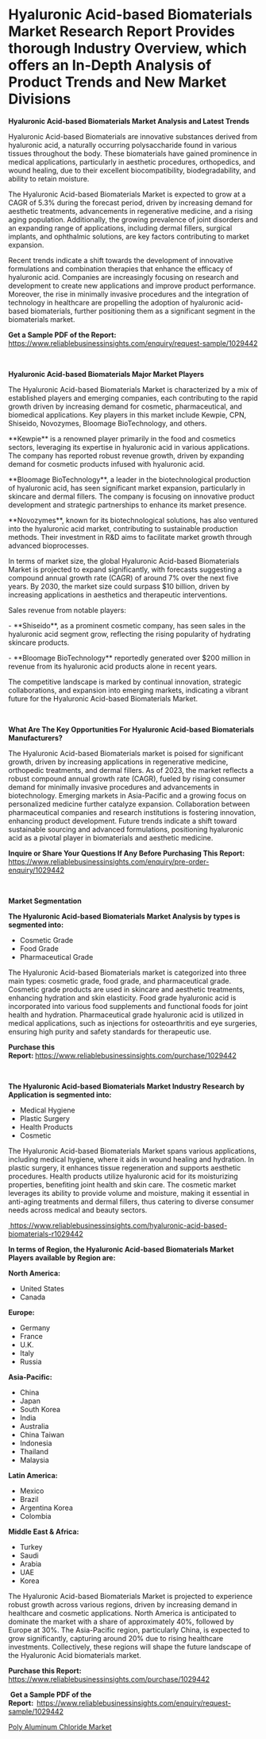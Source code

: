 <p><h1>Hyaluronic Acid-based Biomaterials Market Research Report Provides thorough Industry Overview, which offers an In-Depth Analysis of Product Trends and New Market Divisions</h1></p><p><strong>Hyaluronic Acid-based Biomaterials Market Analysis and Latest Trends</strong></p>
<p><p>Hyaluronic Acid-based Biomaterials are innovative substances derived from hyaluronic acid, a naturally occurring polysaccharide found in various tissues throughout the body. These biomaterials have gained prominence in medical applications, particularly in aesthetic procedures, orthopedics, and wound healing, due to their excellent biocompatibility, biodegradability, and ability to retain moisture.</p><p>The Hyaluronic Acid-based Biomaterials Market is expected to grow at a CAGR of 5.3% during the forecast period, driven by increasing demand for aesthetic treatments, advancements in regenerative medicine, and a rising aging population. Additionally, the growing prevalence of joint disorders and an expanding range of applications, including dermal fillers, surgical implants, and ophthalmic solutions, are key factors contributing to market expansion.</p><p>Recent trends indicate a shift towards the development of innovative formulations and combination therapies that enhance the efficacy of hyaluronic acid. Companies are increasingly focusing on research and development to create new applications and improve product performance. Moreover, the rise in minimally invasive procedures and the integration of technology in healthcare are propelling the adoption of hyaluronic acid-based biomaterials, further positioning them as a significant segment in the biomaterials market.</p></p>
<p><strong>Get a Sample PDF of the Report:&nbsp;</strong> <a href="https://www.reliablebusinessinsights.com/enquiry/request-sample/1029442?utm_campaign=2953&utm_medium=2&utm_source=Github&utm_content=ia&utm_term=21032025&utm_id=hyaluronic-acid-based-biomaterials">https://www.reliablebusinessinsights.com/enquiry/request-sample/1029442</a></p>
<p>&nbsp;</p>
<p><strong>Hyaluronic Acid-based Biomaterials Major Market Players</strong></p>
<p><p>The Hyaluronic Acid-based Biomaterials Market is characterized by a mix of established players and emerging companies, each contributing to the rapid growth driven by increasing demand for cosmetic, pharmaceutical, and biomedical applications. Key players in this market include Kewpie, CPN, Shiseido, Novozymes, Bloomage BioTechnology, and others.</p><p>**Kewpie** is a renowned player primarily in the food and cosmetics sectors, leveraging its expertise in hyaluronic acid in various applications. The company has reported robust revenue growth, driven by expanding demand for cosmetic products infused with hyaluronic acid.</p><p>**Bloomage BioTechnology**, a leader in the biotechnological production of hyaluronic acid, has seen significant market expansion, particularly in skincare and dermal fillers. The company is focusing on innovative product development and strategic partnerships to enhance its market presence.</p><p>**Novozymes**, known for its biotechnological solutions, has also ventured into the hyaluronic acid market, contributing to sustainable production methods. Their investment in R&D aims to facilitate market growth through advanced bioprocesses.</p><p>In terms of market size, the global Hyaluronic Acid-based Biomaterials Market is projected to expand significantly, with forecasts suggesting a compound annual growth rate (CAGR) of around 7% over the next five years. By 2030, the market size could surpass $10 billion, driven by increasing applications in aesthetics and therapeutic interventions.</p><p>Sales revenue from notable players:</p><p>- **Shiseido**, as a prominent cosmetic company, has seen sales in the hyaluronic acid segment grow, reflecting the rising popularity of hydrating skincare products.</p><p>- **Bloomage BioTechnology** reportedly generated over $200 million in revenue from its hyaluronic acid products alone in recent years.</p><p>The competitive landscape is marked by continual innovation, strategic collaborations, and expansion into emerging markets, indicating a vibrant future for the Hyaluronic Acid-based Biomaterials Market.</p></p>
<p>&nbsp;</p>
<p><strong>What Are The Key Opportunities For Hyaluronic Acid-based Biomaterials Manufacturers?</strong></p>
<p><p>The Hyaluronic Acid-based Biomaterials market is poised for significant growth, driven by increasing applications in regenerative medicine, orthopedic treatments, and dermal fillers. As of 2023, the market reflects a robust compound annual growth rate (CAGR), fueled by rising consumer demand for minimally invasive procedures and advancements in biotechnology. Emerging markets in Asia-Pacific and a growing focus on personalized medicine further catalyze expansion. Collaboration between pharmaceutical companies and research institutions is fostering innovation, enhancing product development. Future trends indicate a shift toward sustainable sourcing and advanced formulations, positioning hyaluronic acid as a pivotal player in biomaterials and aesthetic medicine.</p></p>
<p><strong>Inquire or Share Your Questions If Any Before Purchasing This Report:</strong> <a href="https://www.reliablebusinessinsights.com/enquiry/pre-order-enquiry/1029442?utm_campaign=2953&utm_medium=2&utm_source=Github&utm_content=ia&utm_term=21032025&utm_id=hyaluronic-acid-based-biomaterials">https://www.reliablebusinessinsights.com/enquiry/pre-order-enquiry/1029442</a></p>
<p>&nbsp;</p>
<p><strong>Market Segmentation</strong></p>
<p><strong>The Hyaluronic Acid-based Biomaterials Market Analysis by types is segmented into:</strong></p>
<p><ul><li>Cosmetic Grade</li><li>Food Grade</li><li>Pharmaceutical Grade</li></ul></p>
<p><p>The Hyaluronic Acid-based Biomaterials market is categorized into three main types: cosmetic grade, food grade, and pharmaceutical grade. Cosmetic grade products are used in skincare and aesthetic treatments, enhancing hydration and skin elasticity. Food grade hyaluronic acid is incorporated into various food supplements and functional foods for joint health and hydration. Pharmaceutical grade hyaluronic acid is utilized in medical applications, such as injections for osteoarthritis and eye surgeries, ensuring high purity and safety standards for therapeutic use.</p></p>
<p><strong>Purchase this Report:&nbsp;</strong><a href="https://www.reliablebusinessinsights.com/purchase/1029442?utm_campaign=2953&utm_medium=2&utm_source=Github&utm_content=ia&utm_term=21032025&utm_id=hyaluronic-acid-based-biomaterials">https://www.reliablebusinessinsights.com/purchase/1029442</a></p>
<p>&nbsp;</p>
<p><strong>The Hyaluronic Acid-based Biomaterials Market Industry Research by Application is segmented into:</strong></p>
<p><ul><li>Medical Hygiene</li><li>Plastic Surgery</li><li>Health Products</li><li>Cosmetic</li></ul></p>
<p><p>The Hyaluronic Acid-based Biomaterials Market spans various applications, including medical hygiene, where it aids in wound healing and hydration. In plastic surgery, it enhances tissue regeneration and supports aesthetic procedures. Health products utilize hyaluronic acid for its moisturizing properties, benefiting joint health and skin care. The cosmetic market leverages its ability to provide volume and moisture, making it essential in anti-aging treatments and dermal fillers, thus catering to diverse consumer needs across medical and beauty sectors.</p></p>
<p><a href="https://www.reliablebusinessinsights.com/hyaluronic-acid-based-biomaterials-r1029442?utm_campaign=2953&utm_medium=2&utm_source=Github&utm_content=ia&utm_term=21032025&utm_id=hyaluronic-acid-based-biomaterials">&nbsp;https://www.reliablebusinessinsights.com/hyaluronic-acid-based-biomaterials-r1029442</a></p>
<p><strong>In terms of Region, the Hyaluronic Acid-based Biomaterials Market Players available by Region are:</strong></p>
<p>
    <p> <strong> North America: </strong>
        <ul>
            <li>United States</li>
            <li>Canada</li>
        </ul>
        </p> 
    <p> <strong> Europe: </strong>
        <ul>
            <li>Germany</li>
            <li>France</li>
            <li>U.K.</li>
            <li>Italy</li>
            <li>Russia</li>
        </ul>
        </p> 
    <p> <strong> Asia-Pacific: </strong>
        <ul>
            <li>China</li>
            <li>Japan</li>
            <li>South Korea</li>
            <li>India</li>
            <li>Australia</li>
            <li>China Taiwan</li>
            <li>Indonesia</li>
            <li>Thailand</li>
            <li>Malaysia</li>
        </ul>
        </p> 
    <p> <strong> Latin America: </strong>
        <ul>
            <li>Mexico</li>
            <li>Brazil</li>
            <li>Argentina Korea</li>
            <li>Colombia</li>
        </ul>
        </p> 
    <p> <strong> Middle East & Africa: </strong>
        <ul>
            <li>Turkey</li>
            <li>Saudi</li>
            <li>Arabia</li>
            <li>UAE</li>
            <li>Korea</li>
        </ul>
    </p>
    </p>
<p><p>The Hyaluronic Acid-based Biomaterials Market is projected to experience robust growth across various regions, driven by increasing demand in healthcare and cosmetic applications. North America is anticipated to dominate the market with a share of approximately 40%, followed by Europe at 30%. The Asia-Pacific region, particularly China, is expected to grow significantly, capturing around 20% due to rising healthcare investments. Collectively, these regions will shape the future landscape of the Hyaluronic Acid biomaterials market.</p></p>
<p><strong>Purchase this Report: </strong><a href="https://www.reliablebusinessinsights.com/purchase/1029442?utm_campaign=2953&utm_medium=2&utm_source=Github&utm_content=ia&utm_term=21032025&utm_id=hyaluronic-acid-based-biomaterials">https://www.reliablebusinessinsights.com/purchase/1029442</a></p>
<p>&nbsp;<strong>Get a Sample PDF of the Report:&nbsp;&nbsp;</strong><a href="https://www.reliablebusinessinsights.com/enquiry/request-sample/1029442?utm_campaign=2953&utm_medium=2&utm_source=Github&utm_content=ia&utm_term=21032025&utm_id=hyaluronic-acid-based-biomaterials">https://www.reliablebusinessinsights.com/enquiry/request-sample/1029442</a></p>
<p><strong></strong></p>
<p><p><a href="https://github.com/ghimergela93/Market-Research-Report-List-1/blob/main/poly-aluminum-chloride-market.md?utm_campaign=2953&utm_medium=2&utm_source=Github&utm_content=ia&utm_term=21032025&utm_id=hyaluronic-acid-based-biomaterials">Poly Aluminum Chloride Market</a></p></p>